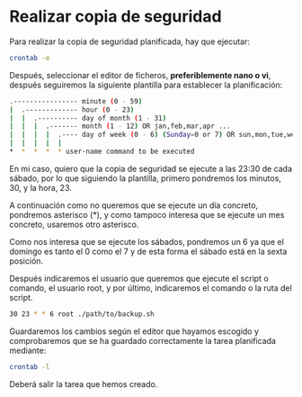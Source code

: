 # Realizar copia de seguridad

Para realizar la copia de seguridad planificada, hay que ejecutar:

```bash
crontab -e
```

Después, seleccionar el editor de ficheros, **preferiblemente nano o vi**, después seguiremos la siguiente plantilla para establecer la planificación:

```bash
.---------------- minute (0 - 59)
|  .------------- hour (0 - 23)
|  |  .---------- day of month (1 - 31)
|  |  |  .------- month (1 - 12) OR jan,feb,mar,apr ...
|  |  |  |  .---- day of week (0 - 6) (Sunday=0 or 7) OR sun,mon,tue,wed,thu,fri,sat
|  |  |  |  |
*  *  *  *  * user-name command to be executed
```

En mi caso, quiero que la copia de seguridad se ejecute a las 23:30 de cada sábado, por lo que siguiendo la plantilla, primero pondremos los minutos, 30, y la hora, 23.

A continuación como no queremos que se ejecute un día concreto, pondremos asterisco (*), y como tampoco interesa que se ejecute un mes concreto, usaremos otro asterisco.

Como nos interesa que se ejecute los sábados, pondremos un 6 ya que el domingo es tanto el 0 como el 7 y de esta forma el sábado está en la sexta posición.

Después indicaremos el usuario que queremos que ejecute el script o comando, el usuario root, y por último, indicaremos el comando o la ruta del script.

```bash
30 23 * * 6 root ./path/to/backup.sh
```

Guardaremos los cambios según el editor que hayamos escogido y comprobaremos que se ha guardado correctamente la tarea planificada mediante:

```bash
crontab -l
```

Deberá salir la tarea que hemos creado.
